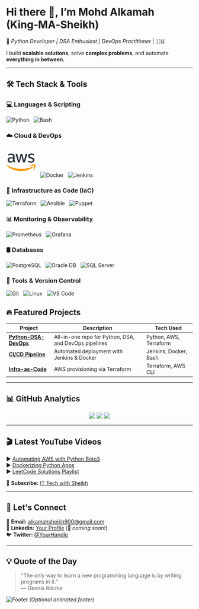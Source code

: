 # Hi there 👋, I’m **Mohd Alkamah (King‑MA‑Sheikh)**  

🚀 *Python Developer | DSA Enthusiast | DevOps Practitioner* | 🇮🇳  

I build **scalable solutions**, solve **complex problems**, and automate **everything in between**.  

---

## 🛠️ Tech Stack & Tools  

### 💻 Languages & Scripting  
<img src="https://cdn.jsdelivr.net/gh/devicons/devicon/icons/python/python-original.svg" height="80" title="Python"/> &nbsp;
<img src="https://cdn.jsdelivr.net/gh/devicons/devicon/icons/bash/bash-original.svg" height="80" title="Bash"/> &nbsp;

### ☁️ Cloud & DevOps  
<img src="https://raw.githubusercontent.com/devicons/devicon/master/icons/amazonwebservices/amazonwebservices-original-wordmark.svg" height="80" title="AWS"/> &nbsp;
<img src="https://cdn.jsdelivr.net/gh/devicons/devicon/icons/docker/docker-original.svg" height="80" title="Docker"/> &nbsp;
<img src="https://cdn.jsdelivr.net/gh/devicons/devicon/icons/jenkins/jenkins-original.svg" height="80" title="Jenkins"/> &nbsp;

### 🧱 Infrastructure as Code (IaC)
<img src="https://www.vectorlogo.zone/logos/terraformio/terraformio-icon.svg" height="80" title="Terraform"/>  
<img src="https://cdn.jsdelivr.net/gh/devicons/devicon/icons/ansible/ansible-original.svg" height="80" title="Ansible"/>  
<img src="https://upload.wikimedia.org/wikipedia/commons/4/4f/Puppet_Logo.png" height="80" title="Puppet"/> &nbsp;  

### 📊 Monitoring & Observability  
<img src="https://cdn.jsdelivr.net/gh/devicons/devicon/icons/prometheus/prometheus-original.svg" height="80" title="Prometheus"/> &nbsp;
<img src="https://cdn.jsdelivr.net/gh/devicons/devicon/icons/grafana/grafana-original.svg" height="80" title="Grafana"/> &nbsp;

### 🛢️ Databases  
<img src="https://cdn.jsdelivr.net/gh/devicons/devicon/icons/postgresql/postgresql-original.svg" height="80" title="PostgreSQL"/> &nbsp;
<img src="https://cdn.jsdelivr.net/gh/devicons/devicon/icons/oracle/oracle-original.svg" height="80" title="Oracle DB"/> &nbsp;
<img src="https://img.icons8.com/color/48/000000/microsoft-sql-server.png" height="80" title="SQL Server"/> &nbsp;

### 🔧 Tools & Version Control  
<img src="https://cdn.jsdelivr.net/gh/devicons/devicon/icons/git/git-original.svg" height="80" title="Git"/> &nbsp;
<img src="https://cdn.jsdelivr.net/gh/devicons/devicon/icons/linux/linux-original.svg" height="80" title="Linux"/> &nbsp;
<img src="https://cdn.jsdelivr.net/gh/devicons/devicon/icons/vscode/vscode-original.svg" height="80" title="VS Code"/> &nbsp;

## 🔥 **Featured Projects**  

| Project | Description | Tech Used |
|---------|-------------|-----------|
| **[Python-DSA-DevOps](https://)** | All-in-one repo for Python, DSA, and DevOps pipelines | Python, AWS, Terraform |
| **[CI/CD Pipeline](https://)** | Automated deployment with Jenkins & Docker | Jenkins, Docker, Bash |
| **[Infra-as-Code](https://)** | AWS provisioning via Terraform | Terraform, AWS CLI |

---

## 📊 **GitHub Analytics**  

<p align="center">
  <img height="180em" src="https://github-readme-stats.vercel.app/api?username=King-MA-Sheikh&show_icons=true&theme=radical&hide_border=true" />
  <img height="180em" src="https://github-readme-streak-stats.herokuapp.com/?user=King-MA-Sheikh&theme=radical&hide_border=true" />
  <img height="180em" src="https://github-readme-stats.vercel.app/api/top-langs/?username=King-MA-Sheikh&layout=compact&theme=radical&hide_border=true" />
</p>

---

## 🎬 **Latest YouTube Videos**  
▶️ [Automating AWS with Python Boto3](https://youtube.com/)  
▶️ [Dockerizing Python Apps](https://youtube.com/)  
▶️ [LeetCode Solutions Playlist](https://youtube.com/)  

📢 **Subscribe:** [IT Tech with Sheikh](https://www.youtube.com/@IT_Tech_with_Sheikh)  

---

## 🤝 **Let's Connect**  

📧 **Email:** [alkamahsheikh900@gmail.com](mailto:alkamahsheikh900@gmail.com)  
💼 **LinkedIn:** [Your Profile](https://linkedin.com/in/) (🔗 *coming soon!*)  
🐦 **Twitter:** [@YourHandle](https://twitter.com/)  

---

## 💡 **Quote of the Day**  

> "The only way to learn a new programming language is by writing programs in it."  
> — *Dennis Ritchie*  

![Footer](https://github.com/King-MA-Sheikh/King-MA-Sheikh/blob/main/assets/footer.gif?raw=true) *(Optional animated footer)*
